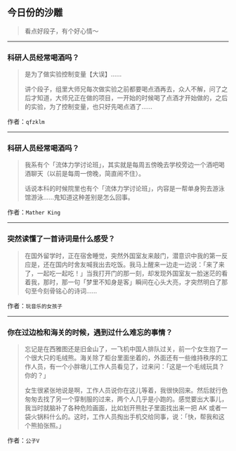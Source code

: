 ## 今日份的沙雕

> 看点好段子，有个好心情～


 
---

### 科研人员经常喝酒吗？

> 是为了做实验控制变量【大误】……
> 
> 讲个段子，组里大师兄每次做实验之前都要喝点酒再去，众人不解，问了之后才知道，大师兄正在做的项目，一开始的时候喝了点酒才开始做的，之后的实验，为了控制变量，也只好先喝点酒了……


作者：`qfzklm`

---

### 科研人员经常喝酒吗？

> 我系有个「流体力学讨论班」，其实就是每周五傍晚去学校旁边一个酒吧喝酒聊天（以前是每周一傍晚，简直闹不住）。
> 
> 话说本科的时候院里也有个「流体力学讨论班」，内容是一帮单身狗去游泳馆游泳……鬼知道这种差别是怎么回事。


作者：`Mather King`

---

### 突然读懂了一首诗词是什么感受？

> 在国外留学时，正在宿舍睡觉，突然外国室友来敲门，潜意识中我的第一反应是，还在国内时舍友喊我出去吃饭。我马上醒来一边走一边说：「来了来了，一起吃一起吃！」当我打开门的那一刻，却发现外国室友一脸迷茫的看着我，那时，那一句「梦里不知身是客」瞬间在心头大亮，才突然明白了那句至今刻骨铭心的诗词……


作者：`玩音乐的女孩子`

---

### 你在过边检和海关的时候，遇到过什么难忘的事情？

> 忘记是在西雅图还是旧金山了，一飞机中国人排队过关，前一个女生抱了一个很大只的毛绒熊。海关除了柜台里面坐着的，外面还有一些维持秩序的工作人员，有一个小胖墩儿工作人员看见了，过来问：「这是一个毛绒玩具？你的？」
> 
> 女生很紧张地说是啊，工作人员说你在这儿等着，我很快回来。然后就行色匆匆去找了另一个穿制服的过来，两个人几乎是小跑的。感觉要出大事儿，我当时就脑补了各种危险画面，比如划开熊肚子里面找出来一把 AK 或者一袋火锅料什么的。这时，工作人员掏出手机交给同事，说：「快，帮我和这个熊拍张照。」


作者：`公子V`